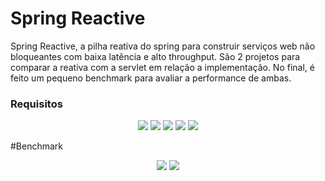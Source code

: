 # Spring Reactive

Spring Reactive, a pilha reativa do spring para construir serviços web não bloqueantes com baixa latência e alto throughput.
São 2 projetos para comparar a reativa com a servlet em relação a implementação. 
No final, é feito um pequeno benchmark para avaliar a performance de ambas.

### Requisitos

<p align="center">
	<img loading="lazy" src="https://img.shields.io/badge/Java-17-blue?logo=openjdk"/>
	<img loading="lazy" src="https://img.shields.io/badge/Spring-3.4.3-blue?logo=spring"/>
	<img loading="lazy" src="https://img.shields.io/badge/Git-2.43.0-blue?logo=git"/>
	<img loading="lazy" src="https://img.shields.io/badge/Maven-3.9.3-blue?logo=apachemaven"/>
	<img loading="lazy" src="https://img.shields.io/badge/MySQL-9.3-blue?logo=mysql"/>
</p>

#Benchmark 

<p align="center">
	<img loading="lazy" src="https://github.com/DivinoSergio/spring-reactive/images/servlet-api.png"/>
	<img loading="lazy" src="https://github.com/DivinoSergio/spring-reactive/images/reactive-api.png"/>
</p>